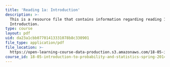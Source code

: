 ```yaml
---
title: 'Reading 1a: Introduction'
description: >-
  This is a resource file that contains information regarding reading 1a:
  Introduction.
type: course
layout: pdf
uid: da23a1cbb07701413331078b8c330901
file_type: application/pdf
file_location: >-
  https://open-learning-course-data-production.s3.amazonaws.com/18-05-introduction-to-probability-and-statistics-spring-2014/da23a1cbb07701413331078b8c330901_MIT18_05S14_Class1Intro.pdf
course_id: 18-05-introduction-to-probability-and-statistics-spring-2014
---
```

